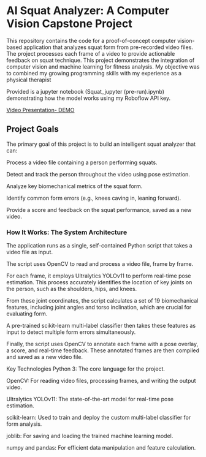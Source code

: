 # AI Squat Analyzer: A Computer Vision Capstone Project
This repository contains the code for a proof-of-concept computer vision-based application that analyzes squat form from pre-recorded video files. The project processes each frame of a video to provide actionable feedback on squat technique. This project demonstrates the integration of computer vision and machine learning for fitness analysis. My objective was to combined my growing programming skills with my experience as a physical therapist

Provided is a jupyter notebook (Squat_jupyter (pre-run).ipynb) demonstrating how the model works using my Roboflow API key.

[Video Presentation- DEMO](https://youtu.be/sGshgkvAnV0?si=sNZspG7i29eCTpSh&t=98) 

## Project Goals
The primary goal of this project is to build an intelligent squat analyzer that can:

Process a video file containing a person performing squats.

Detect and track the person throughout the video using pose estimation.

Analyze key biomechanical metrics of the squat form.

Identify common form errors (e.g., knees caving in, leaning forward).

Provide a score and feedback on the squat performance, saved as a new video.

### How It Works: The System Architecture
The application runs as a single, self-contained Python script that takes a video file as input.

The script uses OpenCV to read and process a video file, frame by frame.

For each frame, it employs Ultralytics YOLOv11 to perform real-time pose estimation. This process accurately identifies the location of key joints on the person, such as the shoulders, hips, and knees.

From these joint coordinates, the script calculates a set of 19 biomechanical features, including joint angles and torso inclination, which are crucial for evaluating form.

A pre-trained scikit-learn multi-label classifier then takes these features as input to detect multiple form errors simultaneously.

Finally, the script uses OpenCV to annotate each frame with a pose overlay, a score, and real-time feedback. These annotated frames are then compiled and saved as a new video file.

Key Technologies
Python 3: The core language for the project.

OpenCV: For reading video files, processing frames, and writing the output video.

Ultralytics YOLOv11: The state-of-the-art model for real-time pose estimation.

scikit-learn: Used to train and deploy the custom multi-label classifier for form analysis.

joblib: For saving and loading the trained machine learning model.

numpy and pandas: For efficient data manipulation and feature calculation.
